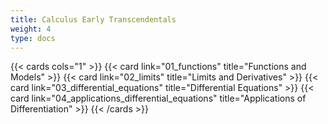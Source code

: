 ```yaml
---
title: Calculus Early Transcendentals
weight: 4
type: docs
---
```


{{< cards cols="1" >}}
{{< card link="01_functions" title="Functions and Models" >}}
{{< card link="02_limits" title="Limits and Derivatives" >}}
{{< card link="03_differential_equations" title="Differential Equations" >}}
{{< card link="04_applications_differential_equations" title="Applications of Differentiation" >}}
{{< /cards >}}
